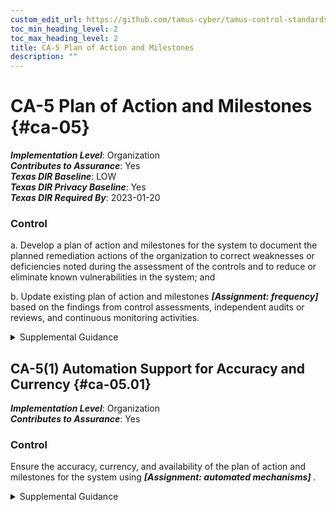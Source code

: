 ```yaml
---
custom_edit_url: https://github.com/tamus-cyber/tamus-control-standards/tree/main/content/tamus.edu/TAMUS_profile.yaml
toc_min_heading_level: 2
toc_max_heading_level: 2
title: CA-5 Plan of Action and Milestones
description: ""
---
```


# CA-5 Plan of Action and Milestones {#ca-05}

_**Implementation Level**_: Organization\
_**Contributes to Assurance**_: Yes\
_**Texas DIR Baseline**_: LOW\
_**Texas DIR Privacy Baseline**_: Yes\
_**Texas DIR Required By**_: 2023-01-20

### Control



a. Develop a plan of action and milestones for the system to document the planned remediation actions of the organization to correct weaknesses or deficiencies noted during the assessment of the controls and to reduce or eliminate known vulnerabilities in the system; and

b. Update existing plan of action and milestones <strong title="ca-05_odp"> <em>[Assignment: frequency]</em> </strong> based on the findings from control assessments, independent audits or reviews, and continuous monitoring activities.


<details><summary>Supplemental Guidance</summary>Plans of action and milestones are useful for any type of organization to track planned remedial actions. Plans of action and milestones are required in authorization packages and subject to federal reporting requirements established by OMB.</details>


## CA-5(1) Automation Support for Accuracy and Currency {#ca-05.01}

_**Implementation Level**_: Organization\
_**Contributes to Assurance**_: Yes

### Control

Ensure the accuracy, currency, and availability of the plan of action and milestones for the system using <strong title="ca-05.01_odp"> <em>[Assignment: automated mechanisms]</em> </strong>.


<details><summary>Supplemental Guidance</summary>Using automated tools helps maintain the accuracy, currency, and availability of the plan of action and milestones and facilitates the coordination and sharing of security and privacy information throughout the organization. Such coordination and information sharing help to identify systemic weaknesses or deficiencies in organizational systems and ensure that appropriate resources are directed at the most critical system vulnerabilities in a timely manner.</details>
